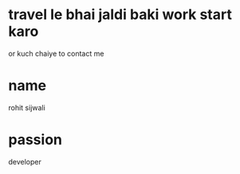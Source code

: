 # travel le bhai jaldi baki work start karo

or  kuch chaiye to contact me 

# name 
rohit sijwali

# passion
developer